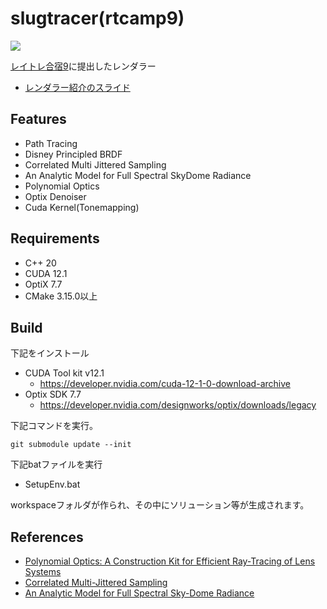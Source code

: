 # slugtracer(rtcamp9)
![](document/image/001.PNG)

[レイトレ合宿9](https://sites.google.com/view/rtcamp9/home)に提出したレンダラー

- [レンダラー紹介のスライド](https://speakerdeck.com/takashikachan/slugtracer-rtcamp09)

## Features
- Path Tracing 
- Disney Principled BRDF
- Correlated Multi Jittered Sampling
- An Analytic Model for Full Spectral SkyDome Radiance
- Polynomial Optics
- Optix Denoiser
- Cuda Kernel(Tonemapping)

## Requirements
- C++ 20
- CUDA 12.1
- OptiX 7.7
- CMake 3.15.0以上

## Build

下記をインストール
- CUDA Tool kit v12.1
    - https://developer.nvidia.com/cuda-12-1-0-download-archive
- Optix SDK 7.7
    - https://developer.nvidia.com/designworks/optix/downloads/legacy


下記コマンドを実行。
```
git submodule update --init
```

下記batファイルを実行
- SetupEnv.bat

workspaceフォルダが作られ、その中にソリューション等が生成されます。

## References

- [Polynomial Optics: A Construction Kit for Efficient Ray-Tracing of Lens Systems](https://www.cs.ubc.ca/labs/imager/tr/2012/PolynomialOptics/)
- [Correlated Multi-Jittered Sampling](https://graphics.pixar.com/library/MultiJitteredSampling/paper.pdf)
- [An Analytic Model for Full Spectral Sky-Dome Radiance](https://cgg.mff.cuni.cz/projects/SkylightModelling/HosekWilkie_SkylightModel_SIGGRAPH2012_Preprint_lowres.pdf)